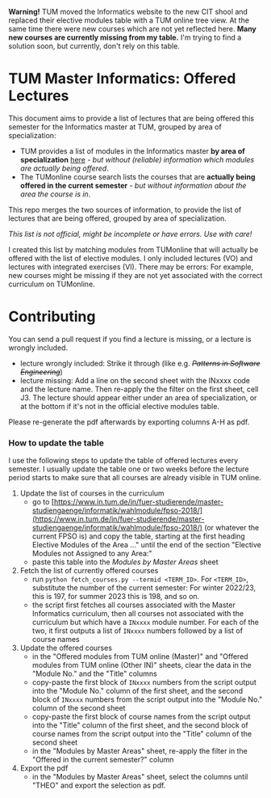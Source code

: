 **Warning!** TUM moved the Informatics website to the new CIT shool and replaced their elective modules table with a TUM online tree view. At the same time there were new courses which are not yet reflected here. **Many new courses are currently missing from my table.**
I'm trying to find a solution soon, but currently, don't rely on this table.

# TUM Master Informatics: Offered Lectures
This document aims to provide a list of lectures that are being offered this semester for the Informatics master at TUM, grouped by area of specialization:

- TUM provides a list of modules in the Informatics master **by area of specialization** [here](https://www.in.tum.de/en/current-students/masters-programs/informatics/elective-modules/fpso-2018/) - *but without (reliable) information which modules are actually being offered*.
- The TUMonline course search lists the courses that are **actually being offered in the current semester** - *but without information about the area the course is in*.

This repo merges the two sources of information, to provide the list of lectures that are being offered, grouped by area of specialization.

*This list is not official, might be incomplete or have errors. Use with care!*

I created this list by matching modules from TUMonline that will actually be offered with the
list of elective modules. I only included lectures (VO) and lectures with integrated exercises (VI).
There may be errors: For example, new courses might be missing if they are not yet associated
with the correct curriculum on TUMonline.


# Contributing
You can send a pull request if you find a lecture is missing, or a lecture is wrongly included.

- lecture wrongly included: Strike it through (like e.g. *~~Patterns in Software Engineering~~*)
- lecture missing:  Add a line on the second sheet with the INxxxx code and the lecture name. Then re-apply the the filter on the first sheet, cell J3. The lecture should appear either under an area of specialization, or at the bottom if it's not in the official elective modules table.

Please re-generate the pdf afterwards by exporting columns A-H as pdf.


### How to update the table
I use the following steps to update the table of offered lectures every semester. I usually update the table one or two weeks before the lecture period starts to make sure that all courses are already visible in TUM online.

1. Update the list of courses in the curriculum
    - go to [https://www.in.tum.de/in/fuer-studierende/master-studiengaenge/informatik/wahlmodule/fpso-2018/](https://www.in.tum.de/in/fuer-studierende/master-studiengaenge/informatik/wahlmodule/fpso-2018/) (or whatever the current FPSO is) and copy the table, starting at the first heading Elective Modules of the Area ..." until the end of the section "Elective Modules not Assigned to any Area:"
    - paste this table into the *Modules by Master Areas* sheet
2. Fetch the list of currently offered courses
    - run `python fetch_courses.py --termid <TERM_ID>`. For `<TERM_ID>`, substitute the number of the current semester: For winter 2022/23, this is 197, for summer 2023 this is 198, and so on.
    - the script first fetches all courses associated with the Master Informatics curriculum, then all courses not associated with the curriculum but which have a `INxxxx` module number. For each of the two, it first outputs a list of `INxxxx` numbers followed by a list of course names
3. Update the offered courses
    - in the "Offered modules from TUM online (Master)" and "Offered modules from TUM online (Other IN)" sheets, clear the data in the "Module No." and the "Title" columns
    - copy-paste the first block of `INxxxx` numbers from the script output into the "Module No." column of the first sheet, and the second block of `INxxxx` numbers from the script output into the "Module No." column of the second sheet
    - copy-paste the first block of course names from the script output into the "Title" column of the first sheet, and the second block of course names from the script output into the "Title" column of the second sheet
    - in the "Modules by Master Areas" sheet, re-apply the filter in the "Offered in the current semester?" column
4. Export the pdf
    - in the "Modules by Master Areas" sheet, select the columns until "THEO" and export the selection as pdf.
